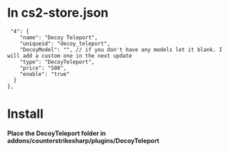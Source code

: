 # In cs2-store.json

     "4": {
        "name": "Decoy Teleport",
        "uniqueid": "decoy_teleport",
        "DecoyModel": "", // if you don't have any models let it blank. I will add a custom one in the next update
        "type": "DecoyTeleport",
        "price": "500",
        "enable": "true"
      }
    },
# Install
**Place the DecoyTeleport folder in addons/counterstrikesharp/plugins/DecoyTeleport**


